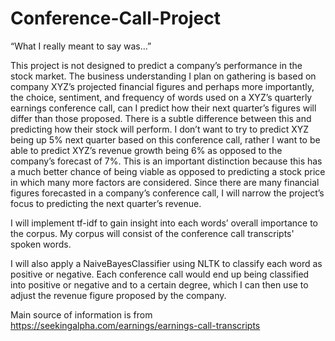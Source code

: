 # Conference-Call-Project

“What I really meant to say was…”

This project is not designed to predict a company’s performance in the stock market. The business understanding I plan on gathering is based on company XYZ’s projected financial figures and perhaps more importantly, the choice, sentiment, and frequency of words used on a XYZ’s quarterly earnings conference call, can I predict how their next quarter’s figures will differ than those proposed. There is a subtle difference between this and predicting how their stock will perform. I don’t want to try to predict XYZ being up 5% next quarter based on this conference call, rather I want to be able to predict XYZ’s revenue growth being 6% as opposed to the company’s forecast of 7%. This is an important distinction because this has a much better chance of being viable as opposed to predicting a stock price in which many more factors are considered. Since there are many financial figures forecasted in a company’s conference call, I will narrow the project’s focus to predicting the next quarter’s revenue. 

I will implement tf-idf to gain insight into each words’ overall importance to the corpus. My corpus will consist of the conference call transcripts' spoken words.

I will also apply a NaiveBayesClassifier using NLTK to classify each word as positive or negative. Each conference call would end up being classified into positive or negative and to a certain degree, which I can then use to adjust the revenue figure proposed by the company.


Main source of information is from https://seekingalpha.com/earnings/earnings-call-transcripts

